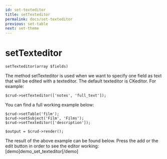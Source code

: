 ```yaml
---
id: set-texteditor
title: setTexteditor
permalink: docs/set-texteditor
previous: set-table
next: set-theme
---
```


# setTexteditor


<pre><code class="language-php">setTexteditor(array $fields)</code></pre>
The method setTexteditor is used when we want to specify one field as text that will be edited with a texteditor. The default texteditor is CKeditor. For example:

<pre><code class="language-php">$crud->setTexteditor(['notes', 'full_text']);</code></pre>

You can find a full working example below:
<pre><code class="language-php">$crud->setTable('film');
$crud->setSubject('Film', 'Films');
$crud->setTexteditor(['description']);

$output = $crud->render();</code></pre>

The result of the above example can be found below. Press the add or the edit button in order to see the editor working:
[demo]demo_set_texteditor[/demo]
